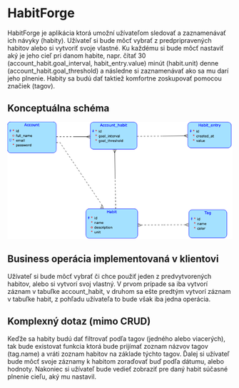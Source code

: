 # HabitForge

HabitForge je aplikácia ktorá umožní užívateľom sledovať a zaznamenávať ich návyky (habity).
Užívateľ si bude môcť vybrať z predpripravených habitov alebo si vytvoriť svoje vlastné. Ku
každému si bude môcť nastaviť aký je jeho cieľ pri danom habite, napr. čítať 30 (account_habit.goal_interval, habit_entry.value)
minút (habit.unit) denne (account_habit.goal_threshold) a následne si zaznamenávať ako sa mu
darí jeho plnenie. Habity sa budú dať taktiež komfortne zoskupovať pomocou značiek (tagov).

## Konceptuálna schéma

![Conceptual schema](./diagram.png)

## Business operácia implementovaná v klientovi

Užívateľ si bude môcť vybrať či chce použiť jeden z predvytvorených habitov, alebo si vytvorí svoj
vlastný. V prvom prípade sa iba vytvorí záznam v tabuľke account_habit, v druhom sa ešte predtým
vytvorí záznam v tabuľke habit, z pohľadu užívateľa to bude však iba jedna operácia.

## Komplexný dotaz (mimo CRUD)

Keďže sa habity budú dať filtrovať podľa tagov (jedného alebo viacerých), tak bude existovat funkcia
ktorá bude prijímať zoznam názvov tagov (tag.name) a vráti zoznam habitov na základe týchto tagov.
Ďalej si užívateľ bude môcť svoje záznamy k habitom zoraďovať buď podľa dátumu, alebo hodnoty.
Nakoniec si užívateľ bude vedieť zobraziť pre daný habit súčasné plnenie cieľu, aký mu nastavil.
